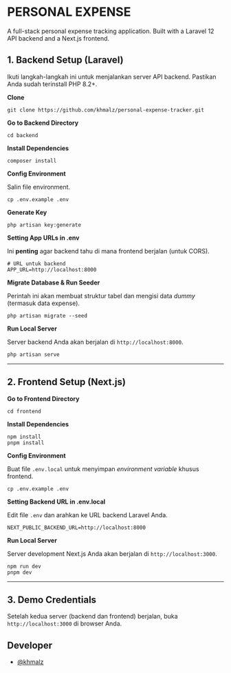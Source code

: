 # PERSONAL EXPENSE

A full-stack personal expense tracking application. Built with a Laravel 12 API backend and a Next.js frontend.

## 1\. Backend Setup (Laravel)

Ikuti langkah-langkah ini untuk menjalankan server API backend. Pastikan Anda sudah terinstall PHP 8.2+.

**Clone**

```shell
git clone https://github.com/khmalz/personal-expense-tracker.git
```

**Go to Backend Directory**

```shell
cd backend
```

**Install Dependencies**

```shell
composer install
```

**Config Environment**

Salin file environment.

```shell
cp .env.example .env
```

**Generate Key**

```shell
php artisan key:generate
```

**Setting App URLs in .env**

Ini **penting** agar backend tahu di mana frontend berjalan (untuk CORS).

```
# URL untuk backend
APP_URL=http://localhost:8000
```

**Migrate Database & Run Seeder**

Perintah ini akan membuat struktur tabel dan mengisi data _dummy_ (termasuk data expense).

```shell
php artisan migrate --seed
```

**Run Local Server**

Server backend Anda akan berjalan di `http://localhost:8000`.

```shell
php artisan serve
```

---

## 2\. Frontend Setup (Next.js)

**Go to Frontend Directory**

```shell
cd frontend
```

**Install Dependencies**

```shell
npm install
pnpm install
```

**Config Environment**

Buat file `.env.local` untuk menyimpan _environment variable_ khusus frontend.

```shell
cp .env.example .env
```

**Setting Backend URL in .env.local**

Edit file `.env` dan arahkan ke URL backend Laravel Anda.

```
NEXT_PUBLIC_BACKEND_URL=http://localhost:8000
```

**Run Local Server**

Server development Next.js Anda akan berjalan di `http://localhost:3000`.

```shell
npm run dev
pnpm dev
```

---

## 3\. Demo Credentials

Setelah kedua server (backend dan frontend) berjalan, buka `http://localhost:3000` di browser Anda.

## Developer

-  [@khmalz](https://github.com/khmalz)
